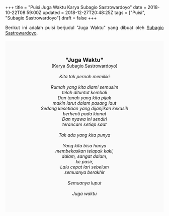 +++
title = "Puisi Juga Waktu Karya Subagio Sastrowardoyo"
date = 2018-10-22T08:59:00Z
updated = 2018-12-27T20:48:25Z
tags = ["Puisi", "Subagio Sastrowardoyo"]
draft = false
+++

<div dir="ltr" style="text-align: left;" trbidi="on"><div style="text-align: justify;">Berikut ini adalah puisi berjudul "Juga Waktu" yang dibuat oleh <a href="https://ensiklopedia.kemdikbud.go.id/sastra/artikel/Subagio_Sastrowardojo" target="_blank">Subagio Sastrowardoyo</a>. </div><br /><div style="background: #FAFAFA; font-size: 14px; height: auto; margin: 0 auto; padding: 50px; text-align: center; width: auto;"><span style="font-size: 18px;"><b>"Juga Waktu"</b></span><br />(Karya <a href="https://www.sekata.web.id/tags/subagio-sastrowardojo" target="_blank">Subagio Sastrowardoyo</a>) <br /><br /><i>Kita tak pernah memiliki</i><br /><br /><i>Rumah yang kita diami semusim</i><br /><i>telah dituntut kembali</i><br /><i>Dan tanah yang kita pijak</i><br /><i>makin larut dalam pasang laut</i><br /><i>Sedang kesetiaan yang dijanjikan kekasih</i><br /><i>berhenti pada kianat</i><br /><i>Dan nyawa ini sendiri</i><br /><i>terancam setiap saat</i><br /><br /><i>Tak ada yang kita punya</i><br /><br /><i>Yang kita bisa hanya</i><br /><i>membekaskan telapak kaki,</i><br /><i>dalam, sangat dalam,</i><br /><i>ke pasir,</i><br /><i>Lalu cepat lari sebelum</i><br /><i>semuanya berakhir</i><br /><br /><i>Semuanya luput</i><br /><br /><i>Juga waktu</i> </div></div>
